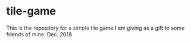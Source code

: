 # tile-game
This is the repository for a simple tile game I am giving as a gift to some friends of mine.  Dec. 2018
